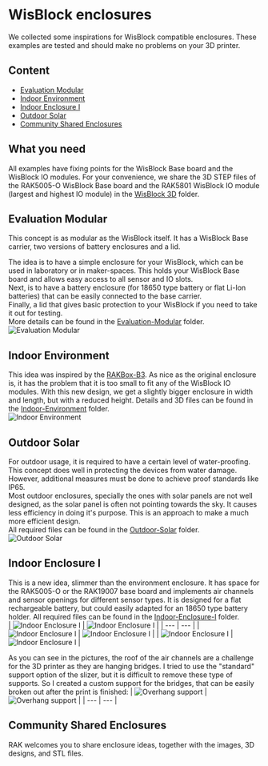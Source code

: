 # WisBlock enclosures

We collected some inspirations for WisBlock compatible enclosures. These examples are tested and should make no problems on your 3D printer.

## Content
- [Evaluation Modular](#evaluation-modular)
- [Indoor Environment](#indoor-environment)
- [Indoor Enclosure I](#indoor-enclosure-i)
- [Outdoor Solar](#outdoor-solar)
- [Community Shared Enclosures](#community-shared-enclosures)    

## What you need
All examples have fixing points for the WisBlock Base board and the WisBlock IO modules. For your convenience, we share the 3D STEP files of the RAK5005-O WisBlock Base board and the RAK5801 WisBlock IO module (largest and highest IO module) in the [WisBlock 3D](.\WisBlock-3D) folder.

## Evaluation Modular
This concept is as modular as the WisBlock itself. It has a WisBlock Base carrier, two versions of battery enclosures and a lid.    

The idea is to have a simple enclosure for your WisBlock, which can be used in laboratory or in maker-spaces. This holds your WisBlock Base board and allows easy access to all sensor and IO slots.    
Next, is to have a battery enclosure (for 18650 type battery or flat Li-Ion batteries) that can be easily connected to the base carrier.    
Finally, a lid that gives basic protection to your WisBlock if you need to take it out for testing.    
More details can be found in the [Evaluation-Modular](./Evaluation-Modular) folder.    
![Evaluation Modular](/assets/evaluation-modular-overview.png)    

## Indoor Environment
This idea was inspired by the [RAKBox-B3](https://docs.rakwireless.com/Product-Categories/Accessories/RAKBox-B3). As nice as the original enclosure is, it has the problem that it is too small to fit any of the WisBlock IO modules. With this new design, we get a slightly bigger enclosure in width and length, but with a reduced height. Details and 3D files can be found in the [Indoor-Environment](./Indoor-Environment) folder.    
![Indoor Environment](/assets/indoor-environment-overview.png)    

## Outdoor Solar 
For outdoor usage, it is required to have a certain level of water-proofing. This concept does well in protecting the devices from water damage. However, additional measures must be done to achieve proof standards like IP65.    
Most outdoor enclosures, specially the ones with solar panels are not well designed, as the solar panel is often not pointing towards the sky. It causes less efficiency in doing it's purpose. This is an approach to make a much more efficient design.    
All required files can be found in the [Outdoor-Solar](/Outdoor-Solar) folder.    
![Outdoor Solar](/assets/outdoor-solar-overview.png)    

## Indoor Enclosure I
This is a new idea, slimmer than the environment enclosure. It has space for the RAK5005-O or the RAK19007 base board and implements air channels and sensor openings for different sensor types. It is designed for a flat rechargeable battery, but could easily adapted for an 18650 type battery holder.
All required files can be found in the [Indoor-Enclosure-I](/Indoor-Enclosure-I) folder.    
| ![Indoor Enclosure I](/assets/indoor-i-top.png) | ![Indoor Enclosure I](/assets/indoor-i-bottom.png) |
| --- | --- |
| ![Indoor Enclosure I](/assets/indoor-i-top-printed.jpg) | ![Indoor Enclosure I](/assets/indoor-i-bottom-printed.jpg) |
| ![Indoor Enclosure I](/assets/indoor-i-detail-1.jpg) | ![Indoor Enclosure I](/assets/indoor-i-detail-2.jpg) |

As you can see in the pictures, the roof of the air channels are a challenge for the 3D printer as they are hanging bridges. I tried to use the "standard" support option of the slizer, but it is difficult to remove these type of supports. So I created a custom support for the bridges, that can be easily broken out after the print is finished:
| ![Overhang support](/assets/indoor-environment-support.png) | ![Overhang support](/assets/indoor-environment-support-detail.png) |
| --- | --- |

## Community Shared Enclosures
RAK welcomes you to share enclosure ideas, together with the images, 3D designs, and STL files.